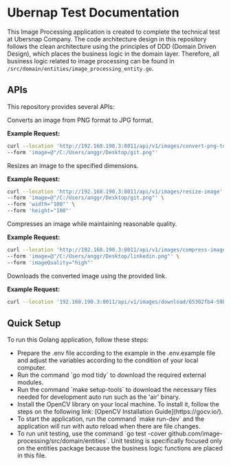 # Ubernap Test Documentation

This Image Processing application is created to complete the technical test at Ubersnap Company. The code architecture design in this repository follows the clean architecture using the principles of DDD (Domain Driven Design), which places the business logic in the domain layer. Therefore, all business logic related to image processing can be found in `/src/domain/entities/image_processing_entity.go`.

## APIs

This repository provides several APIs:

Converts an image from PNG format to JPG format.

**Example Request:**
```bash
curl --location 'http://192.168.190.3:8011/api/v1/images/convert-png-to-jpg' \
--form 'image=@"/C:/Users/anggr/Desktop/git.png"'
```

Resizes an image to the specified dimensions.

**Example Request:**
```bash
curl --location 'http://192.168.190.3:8011/api/v1/images/resize-image' \
--form 'image=@"/C:/Users/anggr/Desktop/git.png"' \
--form 'width="100"' \
--form 'height="100"'
```

Compresses an image while maintaining reasonable quality.

**Example Request:**
```bash
curl --location 'http://192.168.190.3:8011/api/v1/images/compress-image' \
--form 'image=@"/C:/Users/anggr/Desktop/linkedin.png"' \
--form 'imageQuality="high"'
```

Downloads the converted image using the provided link.

**Example Request:**
```bash
curl --location '192.168.190.3:8011/api/v1/images/download/65302fb4-59bf-4762-8e41-5cb6116a.jpg'
```

## Quick Setup
To run this Golang application, follow these steps:<br>
<ul>
<li>Prepare the .env file according to the example in the .env.example file and adjust the variables according to the condition of your local computer.</li>
<li>Run the command `go mod tidy` to download the required external modules.</li>
<li>Run the command `make setup-tools` to download the necessary files needed for development auto run such as the 'air' binary.</li>
<li>Install the OpenCV library on your local machine. To install it, follow the steps on the following link: [OpenCV Installation Guide](https://gocv.io/).</li>
<li>To start the application, run the command `make run-dev` and the application will run with auto reload when there are file changes.</li>
<li>To run unit testing, use the command `go test -cover github.com/image-processing/src/domain/entities`. Unit testing is specifically focused only on the entities package because the business logic functions are placed in this file.</li>
</ul>